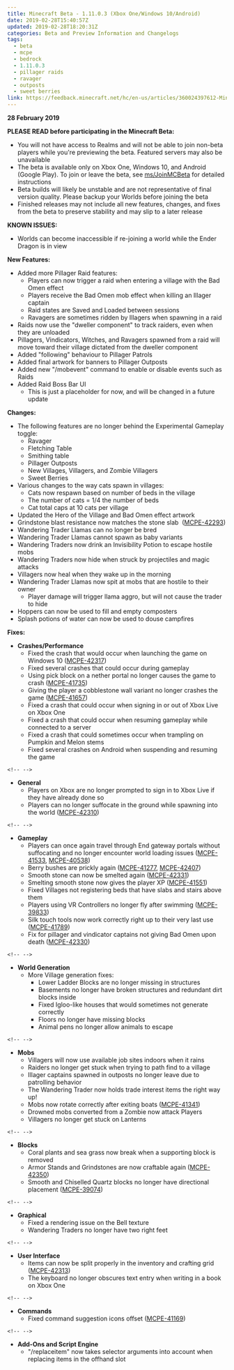 ```yaml
---
title: Minecraft Beta - 1.11.0.3 (Xbox One/Windows 10/Android)
date: 2019-02-28T15:40:57Z
updated: 2019-02-28T18:20:31Z
categories: Beta and Preview Information and Changelogs
tags:
  - beta
  - mcpe
  - bedrock
  - 1.11.0.3
  - pillager raids
  - ravager
  - outposts
  - sweet berries
link: https://feedback.minecraft.net/hc/en-us/articles/360024397612-Minecraft-Beta-1-11-0-3-Xbox-One-Windows-10-Android-
---
```


**28 February 2019**

**PLEASE READ before participating in the Minecraft Beta:**

-   You will not have access to Realms and will not be able to join non-beta players while you\'re previewing the beta. Featured servers may also be unavailable
-   The beta is available only on Xbox One, Windows 10, and Android (Google Play). To join or leave the beta, see [ms/JoinMCBeta](http://aka.ms/JoinMCBeta) for detailed instructions
-   Beta builds will likely be unstable and are not representative of final version quality. Please backup your Worlds before joining the beta
-   Finished releases may not include all new features, changes, and fixes from the beta to preserve stability and may slip to a later release

**KNOWN ISSUES:**

-   Worlds can become inaccessible if re-joining a world while the Ender Dragon is in view

**New Features:**

-   Added more Pillager Raid features:
    -   Players can now trigger a raid when entering a village with the Bad Omen effect
    -   Players receive the Bad Omen mob effect when killing an Illager captain
    -   Raid states are Saved and Loaded between sessions 
    -   Ravagers are sometimes ridden by Illagers when spawning in a raid 
-   Raids now use the \"dweller component\" to track raiders, even when they are unloaded 
-   Pillagers, Vindicators, Witches, and Ravagers spawned from a raid will move toward their village dictated from the dweller component 
-   Added \"following\" behaviour to Pillager Patrols
-   Added final artwork for banners to Pillager Outposts 
-   Added new \"/mobevent\" command to enable or disable events such as Raids 
-   Added Raid Boss Bar UI 
    -   This is just a placeholder for now, and will be changed in a future update

**Changes:**

-   The following features are no longer behind the Experimental Gameplay toggle:
    -   Ravager
    -   Fletching Table
    -   Smithing table 
    -   Pillager Outposts 
    -   New Villages, Villagers, and Zombie Villagers 
    -   Sweet Berries 
-   Various changes to the way cats spawn in villages:
    -   Cats now respawn based on number of beds in the village
    -   The number of cats = 1/4 the number of beds
    -   Cat total caps at 10 cats per village
-   Updated the Hero of the Village and Bad Omen effect artwork
-   Grindstone blast resistance now matches the stone slab  ([MCPE-42293](https://bugs.mojang.com/browse/MCPE-42293))
-   Wandering Trader Llamas can no longer be bred 
-   Wandering Trader Llamas cannot spawn as baby variants
-   Wandering Traders now drink an Invisibility Potion to escape hostile mobs
-   Wandering Traders now hide when struck by projectiles and magic attacks 
-   Villagers now heal when they wake up in the morning 
-   Wandering Trader Llamas now spit at mobs that are hostile to their owner 
    -   Player damage will trigger llama aggro, but will not cause the trader to hide
-   Hoppers can now be used to fill and empty composters 
-   Splash potions of water can now be used to douse campfires 

**Fixes:**

-   **Crashes/Performance**
    -   Fixed the crash that would occur when launching the game on Windows 10 ([MCPE-42317](https://bugs.mojang.com/browse/MCPE-42317))
    -   Fixed several crashes that could occur during gameplay 
    -   Using pick block on a nether portal no longer causes the game to crash ([MCPE-41735](https://bugs.mojang.com/browse/MCPE-41735))
    -   Giving the player a cobblestone wall variant no longer crashes the game ([MCPE-41657](https://bugs.mojang.com/browse/MCPE-41657))
    -   Fixed a crash that could occur when signing in or out of Xbox Live on Xbox One 
    -   Fixed a crash that could occur when resuming gameplay while connected to a server 
    -   Fixed a crash that could sometimes occur when trampling on Pumpkin and Melon stems 
    -   Fixed several crashes on Android when suspending and resuming the game

```{=html}
<!-- -->
```
-   **General**
    -   Players on Xbox are no longer prompted to sign in to Xbox Live if they have already done so
    -   Players can no longer suffocate in the ground while spawning into the world ([MCPE-42310](https://bugs.mojang.com/browse/MCPE-42310))

```{=html}
<!-- -->
```
-   **Gameplay**
    -   Players can once again travel through End gateway portals without suffocating and no longer encounter world loading issues ([MCPE-41533](https://bugs.mojang.com/browse/MCPE-41533), [MCPE-40538](https://bugs.mojang.com/browse/MCPE-40538))
    -   Berry bushes are prickly again ([MCPE-41277](https://bugs.mojang.com/browse/MCPE-41277), [MCPE-42407](https://bugs.mojang.com/browse/MCPE-42407))
    -   Smooth stone can now be smelted again ([MCPE-42331](https://bugs.mojang.com/browse/MCPE-42331))
    -   Smelting smooth stone now gives the player XP ([MCPE-41551](https://bugs.mojang.com/browse/MCPE-41551))
    -   Fixed Villages not registering beds that have slabs and stairs above them 
    -   Players using VR Controllers no longer fly after swimming ([MCPE-39833](https://bugs.mojang.com/browse/MCPE-39833))
    -   Silk touch tools now work correctly right up to their very last use ([MCPE-41789](https://bugs.mojang.com/browse/MCPE-41789))
    -   Fix for pillager and vindicator captains not giving Bad Omen upon death ([MCPE-42330](https://bugs.mojang.com/browse/MCPE-42330))

```{=html}
<!-- -->
```
-   **World Generation**
    -   More Village generation fixes: 
        -   Lower Ladder Blocks are no longer missing in structures
        -   Basements no longer have broken structures and redundant dirt blocks inside
        -   Fixed Igloo-like houses that would sometimes not generate correctly
        -   Floors no longer have missing blocks
        -   Animal pens no longer allow animals to escape

```{=html}
<!-- -->
```
-   **Mobs**
    -   Villagers will now use available job sites indoors when it rains 
    -   Raiders no longer get stuck when trying to path find to a village 
    -   Illager captains spawned in outposts no longer leave due to patrolling behavior 
    -   The Wandering Trader now holds trade interest items the right way up! 
    -   Mobs now rotate correctly after exiting boats ([MCPE-41341](https://bugs.mojang.com/browse/MCPE-41341))
    -   Drowned mobs converted from a Zombie now attack Players
    -   Villagers no longer get stuck on Lanterns

```{=html}
<!-- -->
```
-   **Blocks**
    -   Coral plants and sea grass now break when a supporting block is removed 
    -   Armor Stands and Grindstones are now craftable again ([MCPE-42350](https://bugs.mojang.com/browse/MCPE-42350))
    -   Smooth and Chiselled Quartz blocks no longer have directional placement ([MCPE-39074](https://bugs.mojang.com/browse/MCPE-39074))

```{=html}
<!-- -->
```
-   **Graphical**
    -   Fixed a rendering issue on the Bell texture 
    -   Wandering Traders no longer have two right feet 

```{=html}
<!-- -->
```
-   **User Interface**
    -   Items can now be split properly in the inventory and crafting grid ([MCPE-42313](https://bugs.mojang.com/browse/MCPE-42313))
    -   The keyboard no longer obscures text entry when writing in a book on Xbox One 

```{=html}
<!-- -->
```
-   **Commands**
    -   Fixed command suggestion icons offset ([MCPE-41169](https://bugs.mojang.com/browse/MCPE-41169))

```{=html}
<!-- -->
```
-   **Add-Ons and Script Engine**
    -   \"/replaceitem\" now takes selector arguments into account when replacing items in the offhand slot
